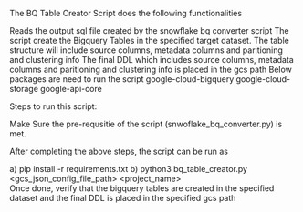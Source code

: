 The BQ Table Creator Script does the following functionalities

Reads the output sql file created by the snowflake bq converter script
The script create the Bigquery Tables in the specified target dataset.
The table structure will include source columns, metadata columns and paritioning and clustering info
The final DDL which includes source columns, metadata columns and paritioning and clustering info is placed in the gcs path
Below packages are need to run the script google-cloud-bigquery google-cloud-storage google-api-core

Steps to run this script:

Make Sure the pre-requsitie of the script (snwoflake_bq_converter.py) is met.

After completing the above steps, the script can be run as

  a) pip install -r requirements.txt
  b) python3 bq_table_creator.py <gcs_json_config_file_path> <project_name>    
Once done, verify that the bigquery tables are created in the specified dataset and the final DDL is placed in the specified gcs path